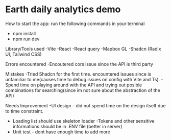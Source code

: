# Earth daily analytics demo

How to start the app: run the following commands in your terminal

- npm install
- npm run dev

Library/Tools used
-Vite
-React
-React query
-Mapbox GL
-Shadcn (Radix UI, Tailwind CSS)

Errors encountered
-Encoutered cors issue since the API is third party

Mistakes
-Tried Shadcn for the first time. encountered issues since is unfamiliar to me(causes time to debug issues on config with Vite and Ts).
-Spend time on playing around with the API and trying out posible combinations for searching(since im not sure about the abstraction of the API)

Needs Improvement
-UI design - did not spend time on the design itself due to time constraint.

- Loading list should use skeleton loader
  -Tokens and other sensitive informations should be in .ENV file (better in server)
- Unit test - dont have enough time to add more
